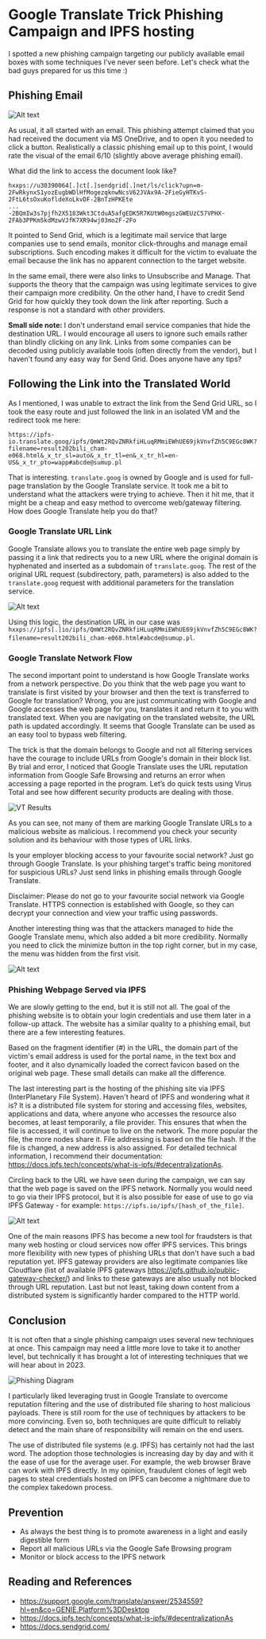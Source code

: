 # Google Translate Trick Phishing Campaign and IPFS hosting

I spotted a new phishing campaign targeting our publicly available email boxes with some techniques I've never seen before. Let's check what the bad guys prepared for us this time :)

## Phishing Email

![Alt text](Data/email.png?raw=true "Email sample")

As usual, it all started with an email. This phishing attempt claimed that you had received the document via MS OneDrive, and to open it you needed to click a button. Realistically a classic phishing email up to this point, I would rate the visual of the email 6/10 (slightly above average phishing email).

What did the link to access the document look like?

```
hxxps://u30390064[.]ct[.]sendgrid[.]net/ls/click?upn=m-2FwRkynxS1yozEugbWDlHfMogezqknwNcsV62JVAx9A-2FieGyHTKvS-2FtL6tsOxuKofldeXoLkvDF-2BnTzHPKEte
...
-2BQmIw3s7pjfh2X5183Wkt3CtduA5afgEDK5R7KUtW0mgszGWEUzC57VPHX-2FAb3PPKm5kdMzwVJfK7XR94wj03mo2F-2Fo
```

It pointed to Send Grid, which is a legitimate mail service that large companies use to send emails, monitor click-throughs and manage email subscriptions. Such encoding makes it difficult for the victim to evaluate the email because the link has no apparent connection to the target website.

In the same email, there were also links to Unsubscribe and Manage. That supports the theory that the campaign was using legitimate services to give their campaign more credibility. On the other hand, I have to credit Send Grid for how quickly they took down the link after reporting. Such a response is not a standard with other providers.

**Small side note:** I don't understand email service companies that hide the destination URL. I would encourage all users to ignore such emails rather than blindly clicking on any link. Links from some companies can be decoded using publicly available tools (often directly from the vendor), but I haven't found any easy way for Send Grid. Does anyone have any tips?

## Following the Link into the Translated World

As I mentioned, I was unable to extract the link from the Send Grid URL, so I took the easy route and just followed the link in an isolated VM and the redirect took me here:

```
https://ipfs-io.translate.goog/ipfs/QmWt2RQvZNRkfiHLuqRMmiEWhUE69jkVnvfZh5C9EGc8WK?filename=result202bili_cham-e068.html&_x_tr_sl=auto&_x_tr_tl=en&_x_tr_hl=en-US&_x_tr_pto=wapp#abcde@sumup.pl
```

That is interesting. `translate.goog` is owned by Google and is used for full-page translation by the Google Translate service. It took me a bit to understand what the attackers were trying to achieve. Then it hit me, that it might be a cheap and easy method to overcome web/gateway filtering. How does Google Translate help you do that?

### Google Translate URL Link

Google Translate allows you to translate the entire web page simply by passing it a link that redirects you to a new URL where the original domain is hyphenated and inserted as a subdomain of `translate.goog`. The rest of the original URL request (subdirectory, path, parameters) is also added to the `translate.goog` request with additional parameters for the translation service.

![Alt text](Data/google_translate.png?raw=true "Email sample")

Using this logic, the destination URL in our case was `hxxps://ipfs[.]io/ipfs/QmWt2RQvZNRkfiHLuqRMmiEWhUE69jkVnvfZh5C9EGc8WK?filename=result202bili_cham-e068.html#abcde@sumup.pl`.

### Google Translate Network Flow

The second important point to understand is how Google Translate works from a network perspective. Do you think that the web page you want to translate is first visited by your browser and then the text is transferred to Google for translation? Wrong, you are just communicating with Google and Google accesses the web page for you, translates it and return it to you with translated text. When you are navigating on the translated website, the URL path is updated accordingly. It seems that Google Translate can be used as an easy tool to bypass web filtering.

The trick is that the domain belongs to Google and not all filtering services have the courage to include URLs from Google's domain in their block list. By trial and error, I noticed that Google Translate uses the URL reputation information from Google Safe Browsing and returns an error when accessing a page reported in the program. Let’s do quick tests using Virus Total and see how different security products are dealing with those.

![VT Results](Data/vt_results.png?raw=true)

As you can see, not many of them are marking Google Translate URLs to a malicious website as malicious. I recommend you check your security solution and its behaviour with those types of URL links.

Is your employer blocking access to your favourite social network? Just go through Google Translate. Is your phishing target's traffic being monitored for suspicious URLs? Just send links in phishing emails through Google Translate.

Disclaimer: Please do not go to your favourite social network via Google Translate. HTTPS connection is established with Google, so they can decrypt your connection and view your traffic using passwords.

Another interesting thing was that the attackers managed to hide the Google Translate menu, which also added a bit more credibility. Normally you need to click the minimize button in the top right corner, but in my case, the menu was hidden from the first visit.

![Alt text](Data/phishing_page.png?raw=true "Email sample")

### Phishing Webpage Served via IPFS

We are slowly getting to the end, but it is still not all. The goal of the phishing website is to obtain your login credentials and use them later in a follow-up attack. The website has a similar quality to a phishing email, but there are a few interesting features.

Based on the fragment identifier (#) in the URL, the domain part of the victim's email address is used for the portal name, in the text box and footer, and it also dynamically loaded the correct favicon based on the original web page. These small details can make all the difference.

The last interesting part is the hosting of the phishing site via IPFS (InterPlanetary File System). Haven't heard of IPFS and wondering what it is? It is a distributed file system for storing and accessing files, websites, applications and data, where anyone who accesses the resource also becomes, at least temporarily, a file provider. This ensures that when the file is accessed, it will continue to live on the network. The more popular the file, the more nodes share it. File addressing is based on the file hash. If the file is changed, a new address is also assigned. For detailed technical information, I recommend their documentation: https://docs.ipfs.tech/concepts/what-is-ipfs/#decentralizationAs.

Circling back to the URL we have seen during the campaign, we can say that the web page is saved on the IPFS network. Normally you would need to go via their IPFS protocol, but it is also possible for ease of use to go via IPFS Gateway - for example: `https://ipfs.io/ipfs/[hash_of_the_file]`.

![Alt text](Data/IPFS.png?raw=true "Email sample")

One of the main reasons IPFS has become a new tool for fraudsters is that many web hosting or cloud services now offer IPFS services. This brings more flexibility with new types of phishing URLs that don't have such a bad reputation yet. IPFS gateway providers are also legitimate companies like Cloudflare (list of available IPFS gateways https://ipfs.github.io/public-gateway-checker/) and links to these gateways are also usually not blocked through URL reputation. Last but not least, taking down content from a distributed system is significantly harder compared to the HTTP world.

## Conclusion

It is not often that a single phishing campaign uses several new techniques at once. This campaign may need a little more love to take it to another level, but technically it has brought a lot of interesting techniques that we will hear about in 2023.

![Phishing Diagram](Data/diagram.png?raw=true)

I particularly liked leveraging trust in Google Translate to overcome reputation filtering and the use of distributed file sharing to host malicious payloads. There is still room for the use of techniques by attackers to be more convincing. Even so, both techniques are quite difficult to reliably detect and the main share of responsibility will remain on the end users.

The use of distributed file systems (e.g. IPFS) has certainly not had the last word. The adoption those technologies is increasing day by day and with it the ease of use for the average user. For example, the web browser Brave can work with IPFS directly. In my opinion, fraudulent clones of legit web pages to steal credentials hosted on IPFS can become a nightmare due to the complex takedown process.

## Prevention

- As always the best thing is to promote awareness in a light and easily digestible form
- Report all malicious URLs via the Google Safe Browsing program
- Monitor or block access to the IPFS network

## Reading and References

- https://support.google.com/translate/answer/2534559?hl=en&co=GENIE.Platform%3DDesktop
- https://docs.ipfs.tech/concepts/what-is-ipfs/#decentralizationAs
- https://docs.sendgrid.com/

